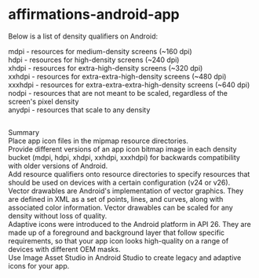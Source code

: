 # affirmations-android-app


Below is a list of density qualifiers on Android:  

mdpi - resources for medium-density screens (~160 dpi)  
hdpi - resources for high-density screens (~240 dpi)  
xhdpi - resources for extra-high-density screens (~320 dpi)  
xxhdpi - resources for extra-extra-high-density screens (~480 dpi)  
xxxhdpi - resources for extra-extra-extra-high-density screens (~640 dpi)  
nodpi - resources that are not meant to be scaled, regardless of the screen's pixel density  
anydpi - resources that scale to any density  


##
Summary  
Place app icon files in the mipmap resource directories.  
Provide different versions of an app icon bitmap image in each density bucket (mdpi, hdpi, xhdpi, xxhdpi, xxxhdpi) for backwards compatibility with older versions of Android.  
Add resource qualifiers onto resource directories to specify resources that should be used on devices with a certain configuration (v24 or v26).  
Vector drawables are Android's implementation of vector graphics. They are defined in XML as a set of points, lines, and curves, along with associated color information. Vector drawables can be scaled for any density without loss of quality.  
Adaptive icons were introduced to the Android platform in API 26. They are made up of a foreground and background layer that follow specific requirements, so that your app icon looks high-quality on a range of devices with different OEM masks.  
Use Image Asset Studio in Android Studio to create legacy and adaptive icons for your app.  
